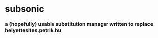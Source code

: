 # subsonic

### a (hopefully) usable substitution manager written to replace helyettesites.petrik.hu